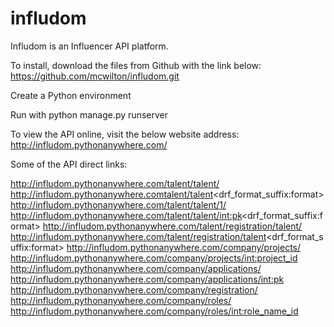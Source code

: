 # infludom

Infludom is an Influencer API platform.

To install, download the files from Github with the link below:
https://github.com/mcwilton/infludom.git

Create a Python environment

Run with python manage.py runserver

To view the API online, visit the below website address:
http://infludom.pythonanywhere.com/


Some of the API direct links:

http://infludom.pythonanywhere.com/talent/talent/
http://infludom.pythonanywhere.comtalent/talent<drf_format_suffix:format>
http://infludom.pythonanywhere.com/talent/talent/1/
http://infludom.pythonanywhere.com/talent/talent/<int:pk><drf_format_suffix:format>
http://infludom.pythonanywhere.com/talent/registration/talent/
http://infludom.pythonanywhere.com/talent/registration/talent<drf_format_suffix:format> 
http://infludom.pythonanywhere.com/company/projects/ 
http://infludom.pythonanywhere.com/company/projects/<int:project_id>
http://infludom.pythonanywhere.com/company/applications/
http://infludom.pythonanywhere.com/company/applications/<int:pk>
http://infludom.pythonanywhere.com/company/registration/
http://infludom.pythonanywhere.com/company/roles/
http://infludom.pythonanywhere.com/company/roles/<int:role_name_id>